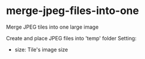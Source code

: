 # merge-jpeg-files-into-one
Merge JPEG tiles into one large image

Create and place JPEG files into 'temp' folder
Setting:
- size: Tile's image size
